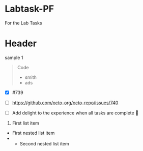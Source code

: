 # Labtask-PF
For the Lab Tasks

# Header
sample 1 


> Code
> * smith
> * ads

 - [x] #739
 - [ ] https://github.com/octo-org/octo-repo/issues/740
 - [ ] Add delight to the experience when all tasks are
complete :tada:


1. First list item
- First nested list item
- - Second nested list item
